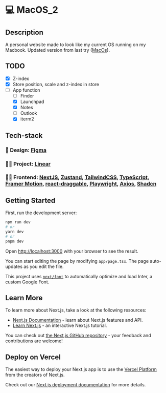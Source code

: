 # :computer: MacOS_2

## Description

A personal website made to look like my current OS running on my Macbook. Updated version from last try ([﻿MacOs](https://github.com/elmersson/MacOS)).

## TODO

- [x] Z-index
- [x] Store position, scale and z-index in store
- [ ] App function
  - [ ] Finder
  - [x] Launchpad
  - [x] Notes
  - [ ] Outlook
  - [x] iterm2

## Tech-stack

### :art: Design: [﻿Figma](https://www.figma.com/file/VCxltAf7wcOtDc6djBIBCD/MacOS?type=design&node-id=2%3A5731&mode=design&t=B1iX5GHDvj0DTduN-1)

### :man_in_tuxedo: Project: [Linear](https://linear.app/)

### :technologist: Frontend: [NextJS](https://github.com/vercel/next.js), [Zustand](https://github.com/pmndrs/zustand), [TailwindCSS](https://github.com/tailwindlabs/tailwindcss), [TypeScript](https://github.com/microsoft/TypeScript), [Framer Motion](https://github.com/framer/motion), [react-draggable](https://github.com/react-grid-layout/react-draggable), [Playwright](https://github.com/microsoft/playwright), [Axios](https://github.com/axios/axios), [Shadcn](https://github.com/shadcn-ui/ui)

## Getting Started

First, run the development server:

```bash
npm run dev
# or
yarn dev
# or
pnpm dev
```

Open [http://localhost:3000](http://localhost:3000) with your browser to see the result.

You can start editing the page by modifying `app/page.tsx`. The page auto-updates as you edit the file.

This project uses [`next/font`](https://nextjs.org/docs/basic-features/font-optimization) to automatically optimize and load Inter, a custom Google Font.

## Learn More

To learn more about Next.js, take a look at the following resources:

- [Next.js Documentation](https://nextjs.org/docs) - learn about Next.js features and API.
- [Learn Next.js](https://nextjs.org/learn) - an interactive Next.js tutorial.

You can check out [the Next.js GitHub repository](https://github.com/vercel/next.js/) - your feedback and contributions are welcome!

## Deploy on Vercel

The easiest way to deploy your Next.js app is to use the [Vercel Platform](https://vercel.com/new?utm_medium=default-template&filter=next.js&utm_source=create-next-app&utm_campaign=create-next-app-readme) from the creators of Next.js.

Check out our [Next.js deployment documentation](https://nextjs.org/docs/deployment) for more details.
